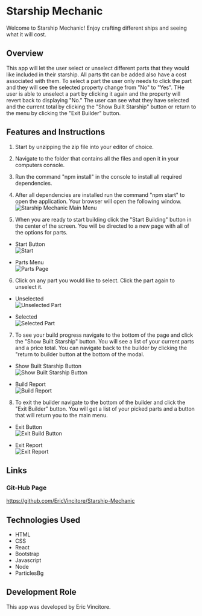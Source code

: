 # Starship Mechanic

Welcome to Starship Mechanic! Enjoy crafting different ships and seeing what it will cost.  

## Overview

This app will let the user select or unselect different parts that they would like included in their starship. All parts tht can be added also have a cost associated with them. To select a part the user only needs to click the part and they will see the selected property change from "No" to "Yes". THe user is able to unselect a part by clicking it again and the property will revert back to displaying "No." The user can see what they have selected and the current total by clicking the "Show Built Starship" button or return to the menu by clicking the "Exit Builder" button.

## Features and Instructions

1. Start by unzipping the zip file into your editor of choice.

2. Navigate to the folder that contains all the files and open it in your computers console. 

3. Run the command "npm install" in the console to install all required dependencies.

4. After all dependencies are installed run the command "npm start" to open the application. Your browser will open the following window.  
![Starship Mechanic Main Menu](public/images/mainMenu.png)  

5. When you are ready to start building click the "Start Building" button in the center of the screen. You will be directed to a new page with all of the options for parts.

* Start Button  
![Start](public/images/start.png)  

* Parts Menu  
![Parts Page](public/images/parts.png) 

6. Click on any part you would like to select. Click the part again to unselect it.  

* Unselected  
![Unselected Part](public/images/unselected.png)  

* Selected  
![Selected Part](public/images/selected.png)  

7. To see your build progress navigate to the bottom of the page and click the "Show Built Starship" button. You will see a list of your current parts and a price total. You can navigate back to the builder by clicking the "return to builder button at the bottom of the modal.

* Show Built Starship Button  
![Show Built Starship Button](public/images/buildBtn.png)  

* Build Report  
![Build Report](public/images/buildReport.png)

8. To exit the builder navigate to the bottom of the builder and click the "Exit Builder" button. You will get a list of your picked parts and a button that will return you to the main menu.

* Exit Button    
![Exit Build Button](public/images/exitBtn.png)  

* Exit Report  
![Exit Report](public/images/exitReport.png)

## Links

### Git-Hub Page

https://github.com/EricVincitore/Starship-Mechanic

## Technologies Used

* HTML
* CSS
* React
* Bootstrap
* Javascript
* Node
* ParticlesBg

## Development Role

This app was developed by Eric Vincitore.